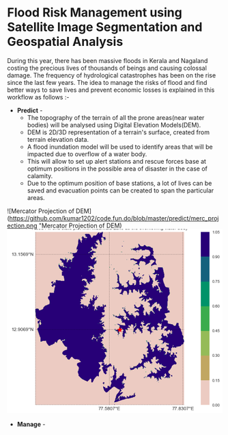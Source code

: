 # Flood Risk Management using Satellite Image Segmentation and Geospatial Analysis

During this year, there has been massive floods in Kerala and Nagaland costing the precious lives of thousands of beings and causing colossal damage. The frequency of hydrological catastrophes has been on the rise since the last few years. The idea to manage the risks of flood and find better ways to save lives and prevent economic losses is explained in this workflow as follows :-

- **Predict** -  
    * The topography of the terrain of all the prone areas(near water bodies) will be analysed using Digital Elevation Models(DEM).
    * DEM is 2D/3D representation of a terrain's surface, created from terrain elevation data.
    * A flood inundation model will be used to identify areas that will be impacted due to overflow of a water body.
    * This will allow to set up alert stations and rescue forces base at optimum positions in the possible area of disaster in the case of calamity.
    * Due to the optimum position of base stations, a lot of lives can be saved and evacuation points can be created to span the particular areas.
    
![Mercator Projection of DEM](https://github.com/kumar1202/code.fun.do/blob/master/predict/merc_projection.png "Mercator Projection of DEM)
![Flood Prediction](https://github.com/kumar1202/code.fun.do/blob/master/predict/flood_prediction.png "Flood Prediction")

- **Manage** - 
